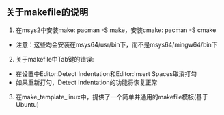 ## 关于makefile的说明
1. 在msys2中安装make: pacman -S make，安装cmake: pacman -S cmake
- 注意：这些均会安装在msys64/usr/bin下，而不是msys64/mingw64/bin下
2. 关于makefile中Tab键的错误:
- 在设置中Editor:Detect Indentation和Editor:Insert Spaces取消打勾
- 如果重新打勾，Detect Indentation的功能将恢复正常
3. 在make_template_linux中，提供了一个简单并通用的makefile模板(基于Ubuntu)